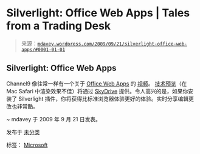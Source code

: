 <!--yml

分类：未分类

日期：2024-05-18 06:10:25

-->

# Silverlight: Office Web Apps | Tales from a Trading Desk

> 来源：[`mdavey.wordpress.com/2009/09/21/silverlight-office-web-apps/#0001-01-01`](https://mdavey.wordpress.com/2009/09/21/silverlight-office-web-apps/#0001-01-01)

## Silverlight: Office Web Apps

Channel9 像往常一样有一个关于 [Office Web Apps](http://channel9.msdn.com/posts/dtzar/Office-Live-Applications-First-Look/) 的 [视频](http://channel9.msdn.com/posts/dtzar/Office-Live-Applications-First-Look/)。 [技术预览](http://www.microsoft.com/office/2010/)（在 Mac Safari 中渲染效果不佳）将通过 [SkyDrive](http://skydrive.live.com/) 提供。令人高兴的是，如果你安装了 Silverlight 插件，你将获得比标准浏览器体验更好的体验。实时分享编辑更改也非常酷。

~ mdavey 于 2009 年 9 月 21 日发表。

发布于 [未分类](https://mdavey.wordpress.com/category/uncategorized/)

标签： [Microsoft](https://mdavey.wordpress.com/tag/microsoft/)
